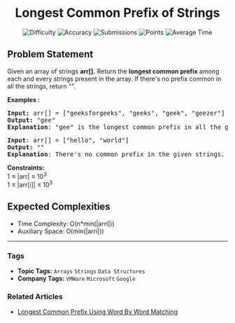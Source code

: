 <h1 align="center">Longest Common Prefix of Strings</h1>

<p align="center">
  <img alt="Difficulty" title="Difficulty" src="https://custom-icon-badges.demolab.com/badge/Difficulty: Easy-1F222E?style=for-the-badge&logoColor=white&logo=fire"/>
  <img alt="Accuracy" title="Accuracy" src="https://custom-icon-badges.demolab.com/badge/Accuracy: 29.52%25-1F222E?style=for-the-badge&logoColor=white&logo=target"/>
  <img alt="Submissions" title="Submissions" src="https://custom-icon-badges.demolab.com/badge/Submissions: 308K+-1F222E?style=for-the-badge&logoColor=white&logo=repo"/>
  <img alt="Points" title="Points" src="https://custom-icon-badges.demolab.com/badge/Points: 2-1F222E?style=for-the-badge&logoColor=white&logo=award"/>
  <img alt="Average Time" title="Average Time" src="https://custom-icon-badges.demolab.com/badge/Average%20Time: 15m-1F222E?style=for-the-badge&logoColor=white&logo=clock"/>
</p>

## Problem Statement

Given an array of strings <b>arr[].</b> Return the <b>longest common prefix</b> among each and every strings present in the array. If there's no prefix common in all the strings, return "".

<b>Examples :</b>

<pre><b>Input: </b>arr[] = ["geeksforgeeks", "geeks", "geek", "geezer"]
<b>Output:</b> "gee"
<b>Explanation</b>: "gee" is the longest common prefix in all the given strings.<br></pre>

<pre><b>Input</b>: arr[] = ["hello", "world"]
<b>Output:</b> ""
<b>Explanation</b>: There's no common prefix in the given strings.</pre>

<b>Constraints:</b><br>1 ≤ |arr| ≤ 10<sup>3</sup><br>1 ≤ |arr[i]| ≤ 10<sup>3</sup>

## Expected Complexities
- Time Complexity: O(n*min(|arri|))
- Auxiliary Space: O(min(|arri|))

<hr>

### Tags
- **Topic Tags:** `Arrays` `Strings` `Data Structures`
- **Company Tags:** `VMWare` `Microsoft` `Google`

### Related Articles
- [Longest Common Prefix Using Word By Word Matching](https://www.geeksforgeeks.org/longest-common-prefix-using-word-by-word-matching/)
